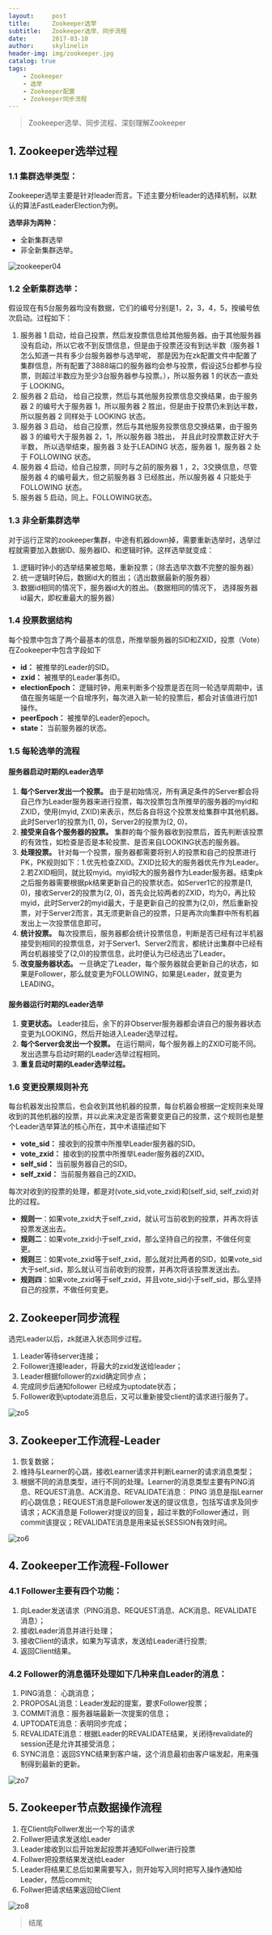 ```yaml
---
layout:     post
title:      Zookeeper选举
subtitle:   Zookeeper选举、同步流程
date:       2017-03-10
author:     skylinelin
header-img: img/zookeeper.jpg
catalog: true
tags:
    - Zookeeper
    - 选举
    - Zookeeper配置
    - Zookeeper同步流程
---
```


> Zookeeper选举、同步流程、深刻理解Zookeeper

## 1. Zookeeper选举过程

### 1.1	集群选举类型：
Zookeeper选举主要是针对leader而言。下述主要分析leader的选择机制，以默认的算法FastLeaderElection为例。

**选举非为两种：**
 - 全新集群选举
 - 非全新集群选举。

![zookeeper04](/resource_img/zookeeper/zookeeper04.png)

### 1.2 全新集群选举：

假设现在有5台服务器均没有数据，它们的编号分别是1，2，3，4，5，按编号依次启动。过程如下：

1. 服务器 1 启动，给自己投票，然后发投票信息给其他服务器。由于其他服务器没有启动，所以它收不到反馈信息，但是由于投票还没有到达半数（服务器 1 怎么知道一共有多少台服务器参与选举呢， 那是因为在zk配置文件中配置了集群信息，所有配置了3888端口的服务器均会参与投票，假设这5台都参与投票，则超过半数应为至少3台服务器参与投票。），所以服务器 1 的状态一直处于 LOOKING。
2. 服务器 2 启动， 给自己投票，然后与其他服务投票信息交换结果，由于服务器 2 的编号大于服务器 1，所以服务器 2 胜出，但是由于投票仍未到达半数，所以服务器 2 同样处于 LOOKING 状态。
3. 服务器 3 启动， 给自己投票，然后与其他服务投票信息交换结果，由于服务器 3 的编号大于服务器 2，1，所以服务器 3胜出， 并且此时投票数正好大于半数， 所以选举结束，服务器 3 处于LEADING 状态，服务器 1，服务器 2 处于 FOLLOWING 状态。
4. 服务器 4 启动，给自己投票，同时与之前的服务器 1 ，2，3交换信息，尽管服务器 4 的编号最大，但之前服务器 3 已经胜出，所以服务器 4 只能处于 FOLLOWING 状态。
5. 服务器 5 启动，同上。FOLLOWING状态。

### 1.3	非全新集群选举

对于运行正常的zookeeper集群，中途有机器down掉，需要重新选举时，选举过程就需要加入数据ID、服务器ID、和逻辑时钟。这样选举就变成：

1. 逻辑时钟小的选举结果被忽略，重新投票；（除去选举次数不完整的服务器）       
2. 统一逻辑时钟后，数据id大的胜出；（选出数据最新的服务器）
3. 数据id相同的情况下，服务器id大的胜出。（数据相同的情况下， 选择服务器id最大，即权重最大的服务器）

### 1.4	投票数据结构
每个投票中包含了两个最基本的信息，所推举服务器的SID和ZXID，投票（Vote）在Zookeeper中包含字段如下
		
 - **id：** 被推举的Leader的SID。
 - **zxid：** 被推举的Leader事务ID。
 - **electionEpoch：** 逻辑时钟，用来判断多个投票是否在同一轮选举周期中，该值在服务端是一个自增序列，每次进入新一轮的投票后，都会对该值进行加1操作。
 - **peerEpoch：** 被推举的Leader的epoch。
 - **state：** 当前服务器的状态。

### 1.5	每轮选举的流程

#### 服务器启动时期的Leader选举
1.  **每个Server发出一个投票。** 由于是初始情况，所有满足条件的Server都会将自己作为Leader服务器来进行投票，每次投票包含所推举的服务器的myid和ZXID，使用(myid, ZXID)来表示，然后各自将这个投票发给集群中其他机器。此时Server1的投票为(1, 0)，Server2的投票为(2, 0)，
2. **接受来自各个服务器的投票。** 集群的每个服务器收到投票后，首先判断该投票的有效性，如检查是否是本轮投票、是否来自LOOKING状态的服务器。
3. **处理投票。** 针对每一个投票，服务器都需要将别人的投票和自己的投票进行PK，PK规则如下：1.优先检查ZXID。ZXID比较大的服务器优先作为Leader。2.若ZXID相同，就比较myid。myid较大的服务器作为Leader服务器。结束pk之后服务器需要根据pk结果更新自己的投票状态。如Server1它的投票是(1, 0)，接收Server2的投票为(2, 0)，首先会比较两者的ZXID，均为0，再比较myid，此时Server2的myid最大，于是更新自己的投票为(2,0)，然后重新投票，对于Server2而言，其无须更新自己的投票，只是再次向集群中所有机器发出上一次投票信息即可。
4. **统计投票。** 每次投票后，服务器都会统计投票信息，判断是否已经有过半机器接受到相同的投票信息，对于Server1、Server2而言，都统计出集群中已经有两台机器接受了(2,0)的投票信息，此时便认为已经选出了Leader。
5. **改变服务器状态。** 一旦确定了Leader，每个服务器就会更新自己的状态，如果是Follower，那么就变更为FOLLOWING，如果是Leader，就变更为LEADING。

#### 服务器运行时期的Leader选举

1. **变更状态。** 	Leader挂后，余下的非Observer服务器都会讲自己的服务器状态变更为LOOKING，然后开始进入Leader选举过程。
2. **每个Server会发出一个投票。** 		在运行期间，每个服务器上的ZXID可能不同。发出选票与启动时期的Leader选举过程相同。
3. **重复启动时期的Leader选举过程。**

### 1.6 变更投票规则补充

每台机器发出投票后，也会收到其他机器的投票，每台机器会根据一定规则来处理收到的其他机器的投票，并以此来决定是否需要变更自己的投票，这个规则也是整个Leader选举算法的核心所在，其中术语描述如下
 - **vote_sid：** 接收到的投票中所推举Leader服务器的SID。
 - **vote_zxid：** 接收到的投票中所推举Leader服务器的ZXID。
 - **self_sid：** 当前服务器自己的SID。
 - **self_zxid：** 当前服务器自己的ZXID。
 
每次对收到的投票的处理，都是对(vote_sid,vote_zxid)和(self_sid, self_zxid)对比的过程。

- **规则一**：如果vote_zxid大于self_zxid，就认可当前收到的投票，并再次将该投票发送出去。
- **规则二**：如果vote_zxid小于self_zxid，那么坚持自己的投票，不做任何变更。
- **规则三**：如果vote_zxid等于self_zxid，那么就对比两者的SID，如果vote_sid大于self_sid，那么就认可当前收到的投票，并再次将该投票发送出去。
- **规则四**：如果vote_zxid等于self_zxid，并且vote_sid小于self_sid，那么坚持自己的投票，不做任何变更。

## 2. Zookeeper同步流程
选完Leader以后，zk就进入状态同步过程。 

1. Leader等待server连接；
2. Follower连接leader，将最大的zxid发送给leader；
3. Leader根据follower的zxid确定同步点；
4. 完成同步后通知follower 已经成为uptodate状态；
5. Follower收到uptodate消息后，又可以重新接受client的请求进行服务了。

![zo5](/resource_img/zookeeper/zookeeper05.png)


## 3. Zookeeper工作流程-Leader

1. 恢复数据； 
2. 维持与Learner的心跳，接收Learner请求并判断Learner的请求消息类型； 
3. 根据不同的消息类型，进行不同的处理。Learner的消息类型主要有PING消息、REQUEST消息、ACK消息、REVALIDATE消息：
PING 消息是指Learner的心跳信息；REQUEST消息是Follower发送的提议信息，包括写请求及同步请求；ACK消息是 Follower对提议的回复，超过半数的Follower通过，则commit该提议；REVALIDATE消息是用来延长SESSION有效时间。

![zo6](/resource_img/zookeeper/zookeeper06.png)

## 4. Zookeeper工作流程-Follower

### 4.1	Follower主要有四个功能： 
1. 向Leader发送请求（PING消息、REQUEST消息、ACK消息、REVALIDATE消息）；
2. 接收Leader消息并进行处理；
3. 接收Client的请求，如果为写请求，发送给Leader进行投票;
4. 返回Client结果。 

### 4.2	Follower的消息循环处理如下几种来自Leader的消息： 
1. PING消息： 心跳消息；
2. PROPOSAL消息：Leader发起的提案，要求Follower投票； 
3. COMMIT消息：服务器端最新一次提案的信息； 
4. UPTODATE消息：表明同步完成； 
5. REVALIDATE消息：根据Leader的REVALIDATE结果，关闭待revalidate的session还是允许其接受消息； 
6. SYNC消息：返回SYNC结果到客户端，这个消息最初由客户端发起，用来强制得到最新的更新。

![zo7](/resource_img/zookeeper/zookeeper07.png)

## 5. Zookeeper节点数据操作流程
1. 在Client向Follwer发出一个写的请求
2. Follwer把请求发送给Leader
3. Leader接收到以后开始发起投票并通知Follwer进行投票
4. Follwer把投票结果发送给Leader
5. Leader将结果汇总后如果需要写入，则开始写入同时把写入操作通知给Leader，然后commit;
6. Follwer把请求结果返回给Client

![zo8](/resource_img/zookeeper/zookeeper08.png)


> 结尾
